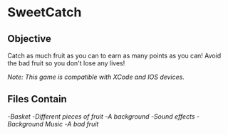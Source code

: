 # SweetCatch

## Objective

Catch as much fruit as you can to earn as many points as you can! Avoid the bad fruit so you don't lose any lives!

*Note: This game is compatible with XCode and IOS devices.*

## Files Contain
-*Basket*
-*Different pieces of fruit*
-*A background*
-*Sound effects*
-*Background Music*
-*A bad fruit*
